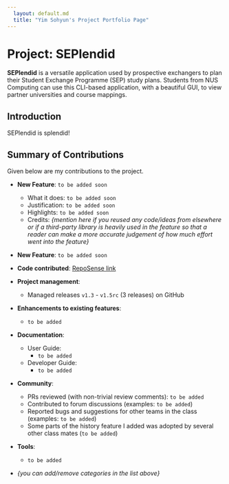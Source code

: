 ```yaml
---
  layout: default.md
  title: "Yim Sohyun's Project Portfolio Page"
---
```


# Project: SEPlendid
**SEPlendid** is a versatile application used by prospective exchangers to plan their Student Exchange Programme (SEP)
study plans. Students from NUS Computing can use this CLI-based application, with a beautiful GUI, to view partner
universities and course mappings.

## Introduction
SEPlendid is splendid!

## Summary of Contributions

Given below are my contributions to the project.

* **New Feature**: ```to be added soon```
  * What it does: ```to be added soon```
  * Justification: ```to be added soon```
  * Highlights: ```to be added soon```
  * Credits: *{mention here if you reused any code/ideas from elsewhere or if a third-party library is heavily used in the feature so that a reader can make a more accurate judgement of how much effort went into the feature}*

* **New Feature**: ```to be added soon```

* **Code contributed**: [RepoSense link](https://nus-cs2103-ay2324s1.github.io/tp-dashboard/?search=dlathyun&breakdown=true)

* **Project management**:
  * Managed releases `v1.3` - `v1.5rc` (3 releases) on GitHub

* **Enhancements to existing features**:
  * ```to be added```

* **Documentation**:
  * User Guide:
    * ```to be added```
  * Developer Guide:
    * ```to be added```

* **Community**:
  * PRs reviewed (with non-trivial review comments): ```to be added```
  * Contributed to forum discussions (examples: ```to be added```)
  * Reported bugs and suggestions for other teams in the class (examples: ```to be added```)
  * Some parts of the history feature I added was adopted by several other class mates (```to be added```)

* **Tools**:
  * ```to be added```

* _{you can add/remove categories in the list above}_
